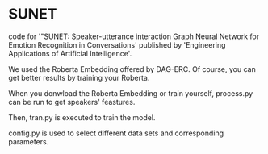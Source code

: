 # SUNET
code for '"SUNET: Speaker-utterance interaction Graph Neural Network for Emotion Recognition in Conversations' published by 'Engineering Applications of Artificial Intelligence'.

We used the Roberta Embedding offered by DAG-ERC. Of course, you can get better results by training your Roberta.

When you donwload the Roberta Embedding or train yourself, process.py can be run to get speakers' feastures. 

Then, tran.py is executed to train the model.

config.py is used to select different data sets and corresponding parameters.


